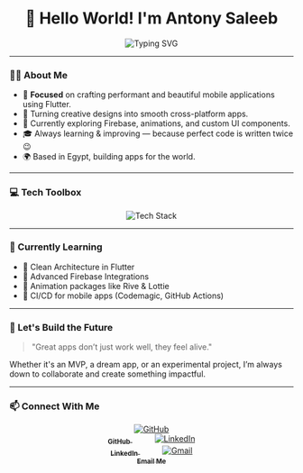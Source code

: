 <h1 align="center">👋 Hello World! I'm Antony Saleeb</h1>

<!-- Animated Title -->
<p align="center">
  <img src="https://readme-typing-svg.demolab.com?font=Fira+Code&size=28&duration=4000&pause=1000&color=00BFFF&center=true&vCenter=true&width=700&lines=%F0%9F%9A%80+Flutter+Mobile+Applications+Developer" alt="Typing SVG" />
</p>


---

### 👨‍💻 About Me

- 🎯 **Focused** on crafting performant and beautiful mobile applications using Flutter.  
- 📱 Turning creative designs into smooth cross-platform apps.  
- 🧪 Currently exploring Firebase, animations, and custom UI components.  
- 🎓 Always learning & improving — because perfect code is written twice 😉  
- 🌍 Based in Egypt, building apps for the world.  

---

### 💻 Tech Toolbox

<p align="center">
  <img src="https://skillicons.dev/icons?i=flutter,dart,firebase,androidstudio,vscode,git,github,linux,figma,photoshop&perline=5&theme=light" alt="Tech Stack" />
</p>

---

### 🧠 Currently Learning

- 🔹 Clean Architecture in Flutter  
- 🔹 Advanced Firebase Integrations  
- 🔹 Animation packages like Rive & Lottie  
- 🔹 CI/CD for mobile apps (Codemagic, GitHub Actions)

---

### 🌟 Let's Build the Future

> "Great apps don’t just work well, they feel alive."

Whether it's an MVP, a dream app, or an experimental project, I’m always down to collaborate and create something impactful.

---

### 📫 Connect With Me

<p align="center">
  <a href="https://github.com/tony-saleeb" target="_blank" style="margin-right: 20px;">
    <img src="https://img.icons8.com/ios-filled/40/000000/github.png" alt="GitHub"/><br/>
    <sub><b>GitHub</b></sub>
  </a>&nbsp;&nbsp;&nbsp;&nbsp;
  
  <a href="https://www.linkedin.com/in/antony-saleeb-2588a625a" target="_blank" style="margin-right: 20px;">
    <img src="https://img.icons8.com/color/40/000000/linkedin.png" alt="LinkedIn"/><br/>
    <sub><b>LinkedIn</b></sub>
  </a>&nbsp;&nbsp;&nbsp;&nbsp;

  <a href="mailto:tonysaleeb23@gmail.com" target="_blank">
    <img src="https://img.icons8.com/fluency/40/gmail.png" alt="Gmail"/><br/>
    <sub><b>Email Me</b></sub>
  </a>
</p>

